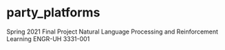 # party_platforms

Spring 2021
Final Project
Natural Language Processing and Reinforcement Learning  ENGR-UH 3331-001

